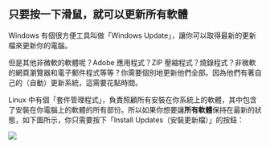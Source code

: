 ﻿<?php require("../../entete.php"); ?> <?php require("../../base.php"); ?> <?php require("../../fonctions.php"); ?>

<div id="corps">

<h2>只要按一下滑鼠，就可以更新所有軟體</h2>

<p>Windows 有個很方便工具叫做「Windows Update」，讓你可以取得最新的更新檔來更新你的電腦。</p>

<p>但是其他非微軟的軟體呢？Adobe 應用程式？ZIP 壓縮程式？燒錄程式？非微軟的網頁瀏覽器和電子郵件程式等等？你需要個別地更新他們全部。因為他們有著自己的（自動）更新系統，這需要花點時間。</p>

<p>Linux 中有個「套件管理程式」，負責照顧所有安裝在你系統上的軟體，其中包含了安裝在你電腦上的軟體的所有部份。所以如果你想要讓<b>所有軟體</b>保持在最新的狀態，如下圖所示，你只需要按下「Install Updates（安裝更新檔）」的按鈕：</p>

<img src="Images/global_update.png" />

</div>
</body>
</html>

